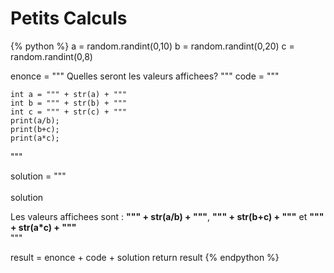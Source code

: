 Petits Calculs
==============
{% python %}
a = random.randint(0,10)
b = random.randint(0,20)
c = random.randint(0,8)

enonce = """<span class="exoQuestion"> Quelles seront les valeurs affichees? </span>"""
code = """
<pre><code>int a = """ + str(a) + """
int b = """ + str(b) + """
int c = """ + str(c) + """
print(a/b);
print(b+c);
print(a*c);</code></pre>
"""

solution = """<br/><br/><span class="solutionButton">solution</span><div class="solutionArea">
<span class="exoSolution">Les valeurs affichees sont : **""" + str(a/b) + """**, **""" + str(b+c) + """** et **""" + str(a*c) + """**</span></div>"""

result = enonce + code + solution
return result
{% endpython %}
